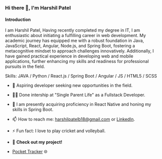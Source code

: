 ### Hi there 👋, I'm Harshil Patel
#### Introduction
I am Harshil Patel, Having recently completed my degree in IT, I am enthusiastic about initiating a fulfilling career in web development. My academic journey has equipped me with a robust foundation in Java, JavaScript, React, Angular, Node.js, and Spring Boot, fostering a metacognitive mindset to approach challenges innovatively. Additionally, I have gained practical experience in developing web and mobile applications, further enhancing my skills and readiness for professional pursuits in the field.

Skills: JAVA / Python / React.js / Spring Boot / Angular / JS / HTML5 / SCSS

- 🔭 Aspiring developer seeking new opportunities in the field.
- 👩‍💻 Done intership at "Single Parent Life" as a Fullstack Developer. 
- 🌱 I am presently acquiring proficiency in React Native and honing my skills in Spring Boot.
- 📫 How to reach me: harshilpatelb18@gmail.com or [LinkedIn](http://www.linkedin.com/in/harshil-patel2).
- ⚡ Fun fact: I love to play cricket and volleyball.
 
- 🚀 **Check out my project!**

- [Pocket Tracker](https://github.com/HarshilPatel23/PocketTracker) 🌐

